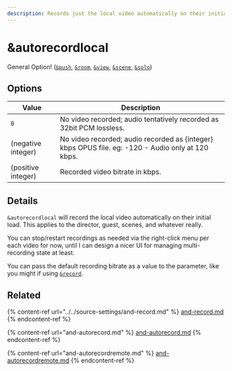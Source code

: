 ```yaml
---
description: Records just the local video automatically on their initial load
---
```


# \&autorecordlocal

General Option! ([`&push`](../../source-settings/push.md), [`&room`](../../general-settings/room.md), [`&view`](../view-parameters/view.md), [`&scene`](../view-parameters/scene.md), [`&solo`](../upcoming-parameters/and-solo.md))

## Options

| Value              | Description                                                                                       |
| ------------------ | ------------------------------------------------------------------------------------------------- |
| `0`                | No video recorded; audio tentatively recorded as 32bit PCM lossless.                              |
| (negative integer) | No video recorded; audio recorded as {integer} kbps OPUS file. eg: -120 - Audio only at 120 kbps. |
| (positive integer) | Recorded video bitrate in kbps.                                                                   |

## Details

`&autorecordlocal` will record the local video automatically on their initial load. This applies to the director, guest, scenes, and whatever really.

You can stop/restart recordings as needed via the right-click menu per each video for now, until I can design a nicer UI for managing multi-recording state at least.

You can pass the default recording bitrate as a value to the parameter, like you might if using [`&record`](../../source-settings/and-record.md).

## Related

{% content-ref url="../../source-settings/and-record.md" %}
[and-record.md](../../source-settings/and-record.md)
{% endcontent-ref %}

{% content-ref url="and-autorecord.md" %}
[and-autorecord.md](and-autorecord.md)
{% endcontent-ref %}

{% content-ref url="and-autorecordremote.md" %}
[and-autorecordremote.md](and-autorecordremote.md)
{% endcontent-ref %}
